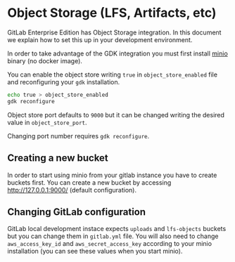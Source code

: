 # Object Storage (LFS, Artifacts, etc)

GitLab Enterprise Edition has Object Storage integration. In this
document we explain how to set this up in your development
environment.

In order to take advantage of the GDK integration you must first install
[minio](https://docs.minio.io/docs/minio-quickstart-guide) binary (no docker image).

You can enable the object store writing `true` in `object_store_enabled` file and
reconfiguring your `gdk` installation.

```sh
echo true > object_store_enabled
gdk reconfigure
```

Object store port defaults to `9000` but it can be changed writing the desired value
in `object_store_port`.

Changing port number requires `gdk reconfigure`.

## Creating a new bucket

In order to start using minio from your gitlab instance you have to create buckets first. You can create a new bucket by accessing http://127.0.0.1:9000/ (default configuration).

## Changing GitLab configuration

GitLab local development instace expects `uploads` and `lfs-objects` buckets but you can change them in `gitlab.yml` file. You will also need to change `aws_access_key_id` and `aws_secret_access_key` according to your minio installation (you can see these values when you start minio).

